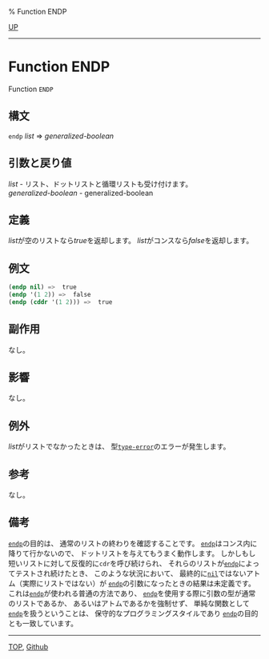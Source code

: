% Function ENDP

[UP](14.2.html)  

---

# Function **ENDP**


Function `ENDP`


## 構文

`endp` *list* => *generalized-boolean*


## 引数と戻り値

*list* - リスト、ドットリストと循環リストも受け付けます。  
*generalized-boolean* - generalized-boolean


## 定義

*list*が空のリストなら*true*を返却します。
*list*がコンスなら*false*を返却します。


## 例文

```lisp
(endp nil) =>  true
(endp '(1 2)) =>  false
(endp (cddr '(1 2))) =>  true
```


## 副作用

なし。


## 影響

なし。


## 例外

*list*がリストでなかったときは、
型[`type-error`](4.4.type-error.html)のエラーが発生します。


## 参考

なし。


## 備考

[`endp`](14.2.endp.html)の目的は、
通常のリストの終わりを確認することです。
[`endp`](14.2.endp.html)はコンス内に降りて行かないので、
ドットリストを与えてもうまく動作します。
しかしもし短いリストに対して反復的に`cdr`を呼び続けられ、
それらのリストが[`endp`](14.2.endp.html)によってテストされ続けたとき、
このような状況において、
最終的に[`nil`](5.3.nil-variable.html)ではないアトム（実際にリストではない）が
[`endp`](14.2.endp.html)の引数になったときの結果は未定義です。
これは[`endp`](14.2.endp.html)が使われる普通の方法であり、
[`endp`](14.2.endp.html)を使用する際に引数の型が通常のリストであるか、
あるいはアトムであるかを強制せず、
単純な関数として[`endp`](14.2.endp.html)を扱うということは、
保守的なプログラミングスタイルであり
[`endp`](14.2.endp.html)の目的とも一致しています。


---
[TOP](index.html),  [Github](https://github.com/nptcl/npt-japanese)

